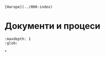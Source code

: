 ```{only} html
[Нагоре](../000-index)
```

# Документи и процеси

 

```{toctree}
:maxdepth: 1
:glob:

*
```